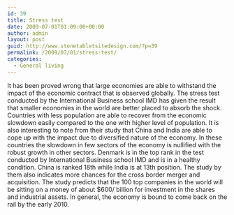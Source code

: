 ```yaml
---
id: 39
title: Stress test
date: 2009-07-01T01:09:00+00:00
author: admin
layout: post
guid: http://www.stonetabletsitedesign.com/?p=39
permalink: /2009/07/01/stress-test/
categories:
  - General living
---
```

It has been proved wrong that large economies are able to withstand the impact of the economic contract that is observed globally. The stress test conducted by the International Business school IMD has given the result that smaller economies in the world are better placed to absorb the shock. Countries with less population are able to recover from the economic slowdown easily compared to the one with higher level of population. It is also interesting to note from their study that China and India are able to cope up with the impact due to diversified nature of the economy. In these countries the slowdown in few sectors of the economy is nullified with the robust growth in other sectors. Denmark is in the top rank in the test conducted by International Business school IMD and is in a healthy condition. China is ranked 18th while India is at 13th position. The study by them also indicates more chances for the cross border merger and acquisition. The study predicts that the 100 top companies in the world will be sitting on a money of about $600/ billion for investment in the shares and industrial assets. In general, the economy is bound to come back on the rail by the early 2010.